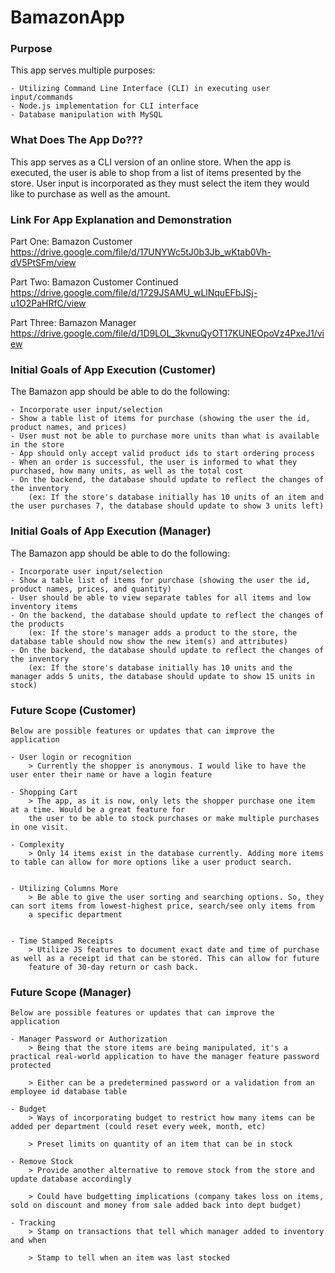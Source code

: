 # BamazonApp



### Purpose

This app serves multiple purposes:

    - Utilizing Command Line Interface (CLI) in executing user input/commands
    - Node.js implementation for CLI interface
    - Database manipulation with MySQL



### What Does The App Do???

This app serves as a CLI version of an online store. When the app is executed, the user is able
to shop from a list of items presented by the store. User input is incorporated as they must select 
the item they would like to purchase as well as the amount. 



### Link For App Explanation and Demonstration

Part One: Bamazon Customer
https://drive.google.com/file/d/17UNYWc5tJ0b3Jb_wKtab0Vh-dV5PtSFm/view

Part Two: Bamazon Customer Continued
https://drive.google.com/file/d/1729JSAMU_wLlNquEFbJSj-u1O2PaHRfC/view

Part Three: Bamazon Manager
https://drive.google.com/file/d/1D9LOL_3kvnuQyOT17KUNEOpoVz4PxeJ1/view

### Initial Goals of App Execution (Customer)

The Bamazon app should be able to do the following:

    - Incorporate user input/selection
    - Show a table list of items for purchase (showing the user the id, product names, and prices)
    - User must not be able to purchase more units than what is available in the store
    - App should only accept valid product ids to start ordering process
    - When an order is successful, the user is informed to what they purchased, how many units, as well as the total cost
    - On the backend, the database should update to reflect the changes of the inventory 
        (ex: If the store's database initially has 10 units of an item and the user purchases 7, the database should update to show 3 units left)

### Initial Goals of App Execution (Manager)

The Bamazon app should be able to do the following:

    - Incorporate user input/selection
    - Show a table list of items for purchase (showing the user the id, product names, prices, and quantity)
    - User should be able to view separate tables for all items and low inventory items
    - On the backend, the database should update to reflect the changes of the products 
        (ex: If the store's manager adds a product to the store, the database table should now show the new item(s) and attributes)
    - On the backend, the database should update to reflect the changes of the inventory 
        (ex: If the store's database initially has 10 units and the manager adds 5 units, the database should update to show 15 units in stock)


### Future Scope (Customer)

    Below are possible features or updates that can improve the application

    - User login or recognition
        > Currently the shopper is anonymous. I would like to have the user enter their name or have a login feature
    
    - Shopping Cart
        > The app, as it is now, only lets the shopper purchase one item at a time. Would be a great feature for
        the user to be able to stock purchases or make multiple purchases in one visit.

    - Complexity
        > Only 14 items exist in the database currently. Adding more items to table can allow for more options like a user product search.

    
    - Utilizing Columns More
        > Be able to give the user sorting and searching options. So, they can sort items from lowest-highest price, search/see only items from
        a specific department

    
    - Time Stamped Receipts
        > Utilize JS features to document exact date and time of purchase as well as a receipt id that can be stored. This can allow for future
        feature of 30-day return or cash back.


### Future Scope (Manager)

    Below are possible features or updates that can improve the application

    - Manager Password or Authorization
        > Being that the store items are being manipulated, it's a practical real-world application to have the manager feature password protected

        > Either can be a predetermined password or a validation from an employee id database table

    - Budget 
        > Ways of incorporating budget to restrict how many items can be added per department (could reset every week, month, etc)

        > Preset limits on quantity of an item that can be in stock

    - Remove Stock
        > Provide another alternative to remove stock from the store and update database accordingly

        > Could have budgetting implications (company takes loss on items, sold on discount and money from sale added back into dept budget)

    - Tracking
        > Stamp on transactions that tell which manager added to inventory and when 

        > Stamp to tell when an item was last stocked 